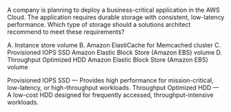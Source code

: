A company is planning to deploy a business-critical application in the AWS Cloud. The application requires durable storage with consistent, low-latency performance. Which type of storage should a solutions architect recommend to meet these requirements? 

A. Instance store volume 
B. Amazon ElastiCache for Memcached cluster 
C. Provisioned IOPS SSD Amazon Elastic Block Store (Amazon EBS) volume 
D. Throughput Optimized HDD Amazon Elastic Block Store (Amazon EBS) volume

Provisioned IOPS SSD — Provides high performance for mission-critical, low-latency, or high-throughput workloads. 
Throughput Optimized HDD — A low-cost HDD designed for frequently accessed, throughput-intensive workloads.